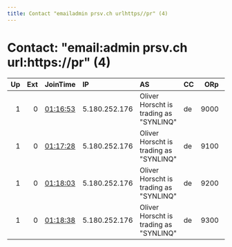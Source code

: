 ```yaml
---
title: Contact "emailadmin prsv.ch urlhttps//pr" (4)
---
```


# Contact: "email:admin prsv.ch url:https://pr" (4)

|   Up |   Ext | JoinTime                                                                                              | IP            | AS                                               | CC   |   ORp |   Dirp | OS    | Version   | Nickname   |   eFamMembers |
|-----:|------:|:------------------------------------------------------------------------------------------------------|:--------------|:-------------------------------------------------|:-----|------:|-------:|:------|:----------|:-----------|--------------:|
|    1 |     0 | [01:16:53](https://nusenu.github.io/OrNetStats/w/relay/52DCA2FDC8B71633748513B6944305BA6DD359D4.html) | 5.180.252.176 | Oliver Horscht is trading as &quot;SYNLINQ&quot; | de   |  9000 |      0 | Linux | 0.4.7.13  | prsv       |            36 |
|    1 |     0 | [01:17:28](https://nusenu.github.io/OrNetStats/w/relay/291E4A5B6508C4CDA84D7F05BF2D8DDB9BE124A0.html) | 5.180.252.176 | Oliver Horscht is trading as &quot;SYNLINQ&quot; | de   |  9100 |      0 | Linux | 0.4.7.13  | prsv       |            36 |
|    1 |     0 | [01:18:03](https://nusenu.github.io/OrNetStats/w/relay/0C8FCCC80948BAEC9440B8FF5BDD8882D1B7A018.html) | 5.180.252.176 | Oliver Horscht is trading as &quot;SYNLINQ&quot; | de   |  9200 |      0 | Linux | 0.4.7.13  | prsv       |            36 |
|    1 |     0 | [01:18:38](https://nusenu.github.io/OrNetStats/w/relay/3D04BB99B0F19C387FA5F247B6FE8B97EA57D1C5.html) | 5.180.252.176 | Oliver Horscht is trading as &quot;SYNLINQ&quot; | de   |  9300 |      0 | Linux | 0.4.7.13  | prsv       |            36 |
